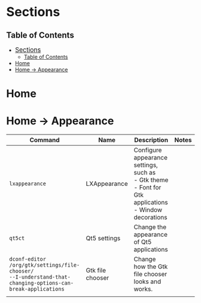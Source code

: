 # <big>Sections</big>
## Table of Contents
<!-- TOC -->

* [<big>Sections</big>](#bigsectionsbig)
    * [Table of Contents](#table-of-contents)
* [Home](#home)
* [Home -> Appearance](#home---appearance)

<!-- /TOC -->
# Home

# Home -> Appearance

| Command                                                                                                     | Name             | Description                                                                                                        | Notes |
| ----------------------------------------------------------------------------------------------------------- | ---------------- | ------------------------------------------------------------------------------------------------------------------ | ----- |
| `lxappearance`                                                                                              | LXAppearance     | Configure appearance settings, such as <br> - Gtk theme <br> - Font for Gtk applications <br> - Window decorations |       |
| `qt5ct`                                                                                                     | Qt5 settings     | Change the appearance of Qt5 applications                                                                          |       |
| `dconf-editor` <br> `/org/gtk/settings/file-chooser/` <br> `--I-understand-that-` <br> `changing-options-can-break-applications` | Gtk file chooser | Change how the Gtk file chooser looks and works.                                                                   |       |
|                                                                                                             |                  |                                                                                                                    |       |